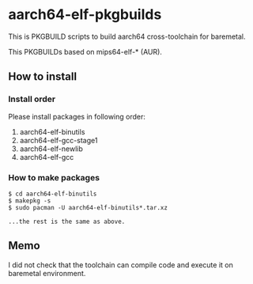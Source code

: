 # aarch64-elf-pkgbuilds

This is PKGBUILD scripts to build aarch64 cross-toolchain for baremetal.

This PKGBUILDs based on mips64-elf-* (AUR).

## How to install

### Install order

Please install packages in following order:

1. aarch64-elf-binutils
2. aarch64-elf-gcc-stage1
3. aarch64-elf-newlib
4. aarch64-elf-gcc

### How to make packages

```
$ cd aarch64-elf-binutils
$ makepkg -s
$ sudo pacman -U aarch64-elf-binutils*.tar.xz

...the rest is the same as above.
```



## Memo

I did not check that the toolchain can compile code and execute it on baremetal environment.
